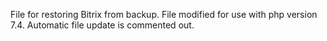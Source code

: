 File for restoring Bitrix from backup. File modified for use with php version 7.4. Automatic file update is commented out.
